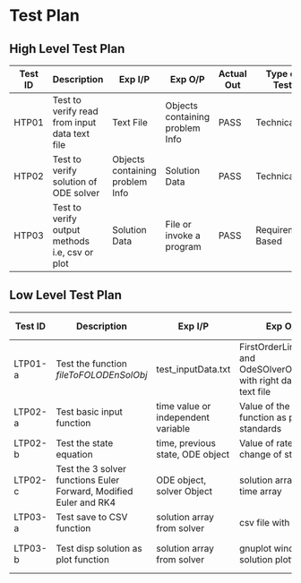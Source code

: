 # Test Plan

## High Level Test Plan

| Test ID | Description | Exp I/P | Exp O/P | Actual Out | Type of Test|
|-|-|-|-|-|-|
| HTP01 | Test to verify read from input data text file | Text File | Objects containing problem Info | PASS | Technical |
| HTP02 | Test to verify solution of ODE solver | Objects containing problem Info | Solution Data | PASS | Technical |
| HTP03 | Test to verify output methods i.e, csv or plot | Solution Data | File or invoke a program | PASS | Requirement Based|

## Low Level Test Plan

| Test ID | Description | Exp I/P | Exp O/P | Actual Out | Type of Test|
|-|-|-|-|-|-|
| LTP01-a | Test the function *fileToFOLODEnSolObj* | test_inputData.txt | FirstOrderLinearODE and OdeSOlverObject with right data from text file | FirstOrderLinearODE and OdeSOlverObject with right data from text file | Technical |
| LTP02-a | Test basic input function | time value or independent variable | Value of the input function as per standards | Values as Desired | Senario |
| LTP02-b | Test the state equation | time, previous state, ODE object | Value of rate of change of state at t | Value of rate of change of state | Senario |
| LTP02-c | Test the 3 solver functions Euler Forward, Modified Euler and RK4 | ODE object, solver Object | solution array and time array | solution array and time array as expected | Requirement Based |
| LTP03-a | Test save to CSV function | solution array from solver | csv file with solution | csv file saved as expected | Requirement Based|
| LTP03-b | Test disp solution as plot function | solution array from solver | gnuplot window with solution plotted | gnuplot window with solution plotted as expected | Requirement based |